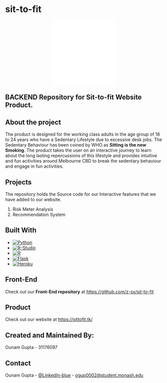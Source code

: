 # sit-to-fit
<div align="center">

  <img src="sittofit_white_bold.png" alt="logo" width="200" height="auto" />
 </div>
 
## **BACKEND Repository for Sit-to-fit Website Product.**
## About the project
The product is designed for the working class adults in the age group of 18 to 24 years who have a Sedentary Lifestyle due to excessive desk jobs. The Sedentary Behaviour has been coined by WHO as **Sitting is the new Smoking**. The product takes the user on an interactive journey to learn about the long lasting repercussions of this lifestyle and provides intuitive and fun acitivities around Melbourne CBD to break the sedentary behaviour and engage in fun activities.
## Projects
The repository holds the Source code for our Interactive features that we have added to our website. 
1. Risk Meter Analysis
2. Recommendation System
## Built With

* [![Python][python.org]][Python-url]
* [![R-Studio][rstudio.org]][Rstudio-url]
* [![R][R]][R-url]
* [![Flask][Flask]][Flask-url]
* [![Heroku][Heroku]][Heroku-url]
## Front-End
Check out our **Front-End repository** at https://github.com/z-sx/sit-to-fit
## Product
Check out our website at https://sittofit.tk/
## Created and Maintained By:
Ounam Gupta - 31176097
## Contact

Ounam Gupta - [@LinkedIn-blue](https://www.linkedin.com/in/ounamg008/) - ogup0002@student.monash.edu
<!-- MARKDOWN LINKS & IMAGES -->
<!-- https://www.markdownguide.org/basic-syntax/#reference-style-links -->
[python.org]: https://img.shields.io/badge/Python-FFD43B?style=for-the-badge&logo=python&logoColor=blue
[rstudio.org]: https://img.shields.io/badge/RStudio-75AADB?style=for-the-badge&logo=RStudio&logoColor=white
[R]: https://img.shields.io/badge/R-276DC3?style=for-the-badge&logo=r&logoColor=white
[Flask]: https://img.shields.io/badge/Flask-000000?style=for-the-badge&logo=flask&logoColor=white
[Heroku]: https://img.shields.io/badge/Heroku-430098?style=for-the-badge&logo=heroku&logoColor=white
[Python-url]: https://www.python.org/
[Rstudio-url]: https://shiny.rstudio.com/
[R-url]: https://www.r-project.org/
[Flask-url]: https://flask.palletsprojects.com/en/2.2.x/
[Heroku-url]: https://id.heroku.com/login

